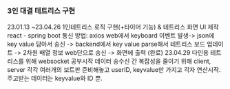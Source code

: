 ### 3인 대결 테트리스 구현
23.01.13 ~23.04.26 1인테트리스 로직 구현(+타이머 기능) & 테트리스 화면 UI 제작
react - spring boot  통신 방법: axios
web에서 keyboard 이벤트 발생-> json에 key value 담아서 송신 -> backend에서 key value parse해서 테트리스 보드 업데이트 -> 2차원 배열 정보 web단으로 송신 -> 화면에 출력 (완료)
23.04.29 다인용 테트리스를 위해 websocket 공부시작
데이터 송수신 간 복잡성을 줄이기 위해 client, server 각각 여러개의 보트판 준비해놓고 userID, keyvalue만 가지고 각자 연산시작. 주고받는 데이터는 keyvalue와 ID 뿐.

